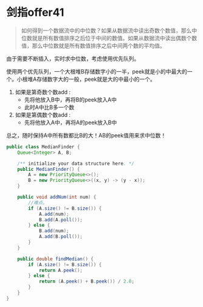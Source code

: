 # 剑指offer41
> 如何得到一个数据流中的中位数？如果从数据流中读出奇数个数值，那么中位数就是所有数值排序之后位于中间的数值。如果从数据流中读出偶数个数值，那么中位数就是所有数值排序之后中间两个数的平均值。

由于需要不断插入，实时求中位数，考虑使用优先队列。

使用两个优先队列，一个大根堆B存储数字小的一半，peek就是小的中最大的一个。小根堆A存储数字大的一般，peek就是大的中最小的一个。
1. 如果是第奇数个数add : 
    * 先将他放入B中，再将B的peek放入A中
    * 此时A中比B多一个数
2. 如果是第偶数个数add :
    * 先将他放入A中，再将A的peek放入B中
    
总之，随时保持A中所有数都比B的大！AB的peek值用来求中位数！
```java
public class MedianFinder {
    Queue<Integer> A, B;

    /** initialize your data structure here. */
    public MedianFinder() {
        A = new PriorityQueue<>();
        B = new PriorityQueue<>((x, y) -> (y - x));
    }

    public void addNum(int num) {
        //难点。
        if (A.size() != B.size()) {
            A.add(num);
            B.add(A.poll());
        } else {
            B.add(num);
            A.add(B.poll());
        }
    }

    public double findMedian() {
        if (A.size() != B.size()) {
            return A.peek();
        } else {
            return (A.peek() + B.peek()) / 2.0;
        }
    }
}
```